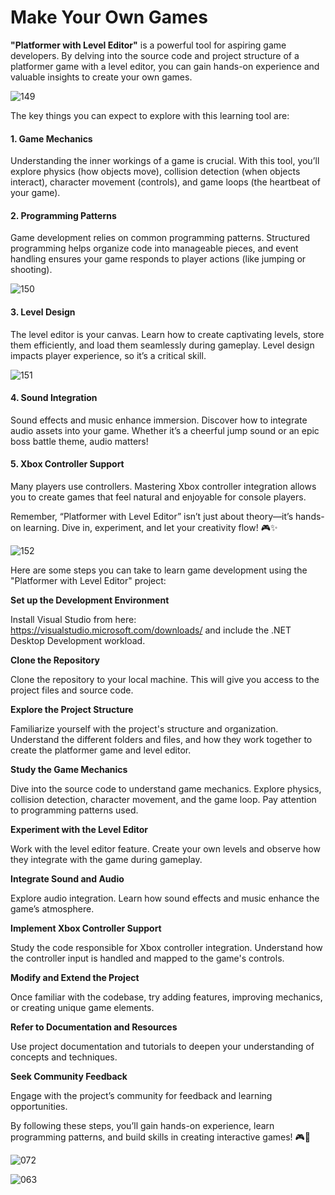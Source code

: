 # Make Your Own Games



**"Platformer with Level Editor"** is a powerful tool for aspiring game developers. By delving into the source code and project structure of a platformer game with a level editor, you can gain hands-on experience and valuable insights to create your own games.


![149](https://github.com/JoeLumbley/Platformer-with-Level-Editor/assets/77564255/0317ae8d-5a44-4c5d-8222-fd28b6a19130)


The key things you can expect to explore with this learning tool are:

#### 1. Game Mechanics
Understanding the inner workings of a game is crucial. With this tool, you’ll explore physics (how objects move), collision detection (when objects interact), character movement (controls), and game loops (the heartbeat of your game).

#### 2. Programming Patterns
Game development relies on common programming patterns. Structured programming helps organize code into manageable pieces, and event handling ensures your game responds to player actions (like jumping or shooting).


![150](https://github.com/JoeLumbley/Platformer-with-Level-Editor/assets/77564255/fa5f58d0-4c7d-4767-8464-0a552771b2b8)


#### 3. Level Design
The level editor is your canvas. Learn how to create captivating levels, store them efficiently, and load them seamlessly during gameplay. Level design impacts player experience, so it’s a critical skill.


![151](https://github.com/JoeLumbley/Platformer-with-Level-Editor/assets/77564255/4123e099-7678-4bdc-b418-a1c646ea01ad)




#### 4. Sound Integration
Sound effects and music enhance immersion. Discover how to integrate audio assets into your game.
Whether it’s a cheerful jump sound or an epic boss battle theme, audio matters!

#### 5. Xbox Controller Support
Many players use controllers. Mastering Xbox controller integration allows you to create games that feel natural and enjoyable for console players.


Remember, “Platformer with Level Editor” isn’t just about theory—it’s hands-on learning. Dive in, experiment, and let your creativity flow! 🎮✨






![152](https://github.com/JoeLumbley/Platformer-with-Level-Editor/assets/77564255/a2c5b26f-9b93-4a48-a898-5c7df788ed37)








Here are some steps you can take to learn game development using the "Platformer with Level Editor" project:


**Set up the Development Environment**

Install Visual Studio from here:  https://visualstudio.microsoft.com/downloads/ and include the .NET Desktop Development workload.

**Clone the Repository** 

Clone the repository to your local machine. This will give you access to the project files and source code.

**Explore the Project Structure**

Familiarize yourself with the project's structure and organization. Understand the different folders and files, and how they work together to create the platformer game and level editor.

**Study the Game Mechanics**

Dive into the source code to understand game mechanics. Explore physics, collision detection, character movement, and the game loop. Pay attention to programming patterns used.

**Experiment with the Level Editor**

Work with the level editor feature. Create your own levels and observe how they integrate with the game during gameplay.

**Integrate Sound and Audio**

Explore audio integration. Learn how sound effects and music enhance the game’s atmosphere.

**Implement Xbox Controller Support**

Study the code responsible for Xbox controller integration. Understand how the controller input is handled and mapped to the game's controls.

**Modify and Extend the Project**

Once familiar with the codebase, try adding features, improving mechanics, or creating unique game elements.

**Refer to Documentation and Resources**

Use project documentation and tutorials to deepen your understanding of concepts and techniques.

**Seek Community Feedback**

Engage with the project’s community for feedback and learning opportunities.

By following these steps, you’ll gain hands-on experience, learn programming patterns, and build skills in creating interactive games! 🎮🚀


![072](https://github.com/JoeLumbley/Platformer-with-Level-Editor/assets/77564255/c4ae4c4c-7641-4a9f-96d5-c19805fdcc01)






![063](https://github.com/JoeLumbley/Platformer-with-Level-Editor/assets/77564255/c55ed39f-9a4e-43d6-84a0-f5c364f224d9)



































